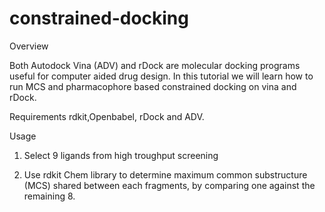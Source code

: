 # constrained-docking

Overview 

Both Autodock Vina (ADV) and rDock are molecular docking programs useful for computer aided drug design.
In this tutorial we will learn how to run MCS and pharmacophore based constrained docking on vina and rDock.

Requirements
rdkit,Openbabel, rDock and ADV.


Usage
1) Select 9 ligands from high troughput screening

2) Use rdkit Chem library to determine maximum common substructure (MCS) shared between each fragments, by comparing one against the remaining 8.
